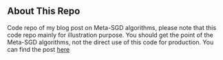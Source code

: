 ## About This Repo
Code repo of my blog post on Meta-SGD algorithms, please note that this code repo mainly for 
illustration purpose. You should get the point of the Meta-SGD algorithms, not the direct use of 
this code for production. You can find the post [here](https://www.xavier-infinity.site/meta-dl/sgd-code/)

